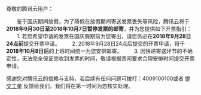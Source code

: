 
尊敬的腾讯云用户：

&emsp;&emsp;鉴于国庆期间放假，为了降低在放假期间寄送发票丢失等风险，腾讯云将于**2018年9月30日至2018年10月7日暂停发票的邮寄**，并为您提供如下开票指引：
&emsp;&emsp;1. 若您希望申请的发票在国庆假期前为您寄出，请您务必在**2018年9月28日24点前**提交开票申请。
&emsp;&emsp;2. 2018年9月28日24点后提交的开票申请，将于**2018年10月8日后**的上班时间统一为您安排邮寄。
&emsp;&emsp;3. 因快递寄送环节的不确定性，无法完全保证您收到发票的时间，敬请根据贵司要求合理安排时间提交开票申请。


感谢您对腾讯云的信赖与支持，若后续有任何问题可拨打：4009100100或者 [提交工单](https://console.cloud.tencent.com/workorder/category/create?level1_id=1&level2_id=2&level1_name=公共基础类问题&level2_name=计费和财务类) 反馈给我们，我们将在第一时间为您核实处理。
